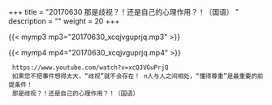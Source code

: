 +++
title = "20170630  那是歧视？！还是自己的心理作用？！（国语） "
description = ""
weight = 20
+++

{{< mymp3 mp3="20170630_xcqjvguprjq.mp3" >}}

{{< mymp4 mp4="20170630_xcqjvguprjq.mp4" >}}

     https://www.youtube.com/watch?v=xcQJVGuPrjQ 
     如果您不把事件想得太大，“歧视”就不会存在！ n人与人之间相处，“懂得尊重”是最重要的前提条件！ 
     那是歧视？！还是自己的心理作用？！（国语） 
